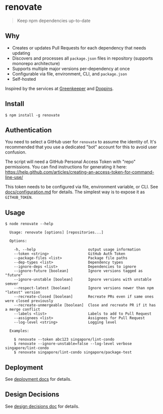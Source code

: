 # renovate

> Keep npm dependencies up-to-date

##  Why

- Creates or updates Pull Requests for each dependency that needs updating
- Discovers and processes all `package.json` files in repository (supports monorepo architecture)
- Supports multiple major versions per-dependency at once
- Configurable via file, environment, CLI, and `package.json`
- Self-hosted

Inspired by the services at [Greenkeeper](https://greenkeeper.io) and [Doppins](https://doppins.com).

## Install

```
$ npm install -g renovate
```

## Authentication

You need to select a GitHub user for `renovate` to assume the identity of. It's recommended that you use a dedicated "bot" account for this to avoid user confusion.

The script will need a GitHub Personal Access Token with "repo" permissions. You can find instructions for generating it here: https://help.github.com/articles/creating-an-access-token-for-command-line-use/

This token needs to be configured via file, environment variable, or CLI. See [docs/configuration.md](docs/configuration.md) for details.
The simplest way is to expose it as `GITHUB_TOKEN`.

## Usage

```
$ node renovate --help

  Usage: renovate [options] [repositories...]

  Options:

    -h, --help                        output usage information
    --token <string>                  GitHub Auth Token
    --package-files <list>            Package file paths
    --dep-types <list>                Dependency types
    --ignore-deps <list>              Dependencies to ignore
    --ignore-future [boolean]         Ignore versions tagged as "future"
    --ignore-unstable [boolean]       Ignore versions with unstable semver
    --respect-latest [boolean]        Ignore versions newer than npm "latest" version
    --recreate-closed [boolean]       Recreate PRs even if same ones were closed previously
    --recreate-unmergeable [boolean]  Close and recreate PR if it has a merge conflict
    --labels <list>                   Labels to add to Pull Request
    --assignees <list>                Assignees for Pull Request
    --log-level <string>              Logging level

  Examples:

    $ renovate --token abc123 singapore/lint-condo
    $ renovate --ignore-unstable=false --log-level verbose singapore/lint-condo
    $ renovate singapore/lint-condo singapore/package-test
```

## Deployment

See [deployment docs](docs/deploment.md) for details.

## Design Decisions

See [design decisions doc](docs/design-decisions.md) for details.
